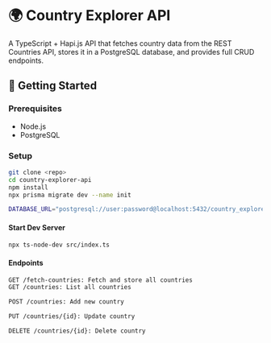 # 🌍 Country Explorer API

A TypeScript + Hapi.js API that fetches country data from the REST Countries API, stores it in a PostgreSQL database, and provides full CRUD endpoints.

## 🚀 Getting Started

### Prerequisites

- Node.js
- PostgreSQL

### Setup

```bash
git clone <repo>
cd country-explorer-api
npm install
npx prisma migrate dev --name init
```

```bash
DATABASE_URL="postgresql://user:password@localhost:5432/country_explorer"
```

#### Start Dev Server

```bash
npx ts-node-dev src/index.ts
```

#### Endpoints

```bash
GET /fetch-countries: Fetch and store all countries
GET /countries: List all countries

POST /countries: Add new country

PUT /countries/{id}: Update country

DELETE /countries/{id}: Delete country
```
